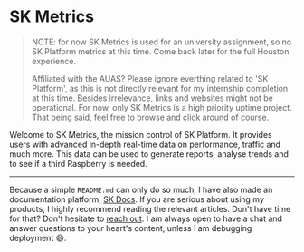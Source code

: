 # SK Metrics

> NOTE: for now SK Metrics is used for an university assignment, so no SK Platform metrics at this time. Come back later for the full Houston experience.
>
> Affiliated with the AUAS? Please ignore everthing related to 'SK Platform', as this is not directly relevant for my internship completion at this time. Besides irrelevance, links and websites might not be operational. For now, only SK Metrics is a high priority uptime project. That being said, feel free to browse and click around of course.

Welcome to SK Metrics, the mission control of SK Platform. It provides users with advanced in-depth real-time data on performance, traffic and much more. This data can be used to generate reports, analyse trends and to see if a third Raspberry is needed.

---

Because a simple `README.md` can only do so much, I have also made an documentation platform, [SK Docs](https://platform.stefankruik.com/documentation). If you are serious about using my products, I highly recommend reading the relevant articles. Don't have time for that? Don't hesitate to [reach out](https://skpvt.io/r/support). I am always open to have a chat and answer questions to your heart's content, unless I am debugging deployment 😄.

